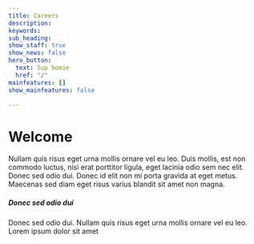 ```yaml
---
title: Careers
description: 
keywords: 
sub_heading: 
show_staff: true
show_news: false
hero_button:
  text: Sup homie
  href: "/"
mainfeatures: []
show_mainfeatures: false

---
```

# Welcome
Nullam quis risus eget urna mollis ornare vel eu leo. Duis mollis, est non commodo luctus, nisi erat porttitor ligula, eget lacinia odio sem nec elit. Donec sed odio dui. Donec id elit non mi porta gravida at eget metus. Maecenas sed diam eget risus varius blandit sit amet non magna.

##### Donec sed odio dui
Donec sed odio dui. Nullam quis risus eget urna mollis ornare vel eu leo. Lorem ipsum dolor sit amet
